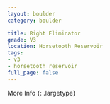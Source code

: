```yaml
---
layout: boulder
category: boulder

title: Right Eliminator
grade: V3
location: Horsetooth Reservoir
tags:
- v3
- horsetooth_reservoir
full_page: false
---
```




More Info
{: .largetype}

